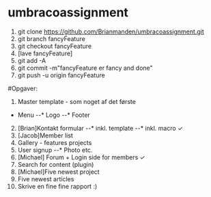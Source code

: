 # umbracoassignment

1. git clone https://github.com/Brianmanden/umbracoassignment.git
2. git branch fancyFeature
3. git checkout fancyFeature
4. [lave fancyFeature]
5. git add -A
6. git commit -m"fancyFeature er fancy and done"
7. git push -u origin fancyFeature

#Opgaver:
  1. Master template - som noget af det første
  * Menu
  --* Logo
  --* Footer
  2. [Brian]Kontakt formular
  --* inkl. template
  --* inkl. macro ✓
  3. [Jacob]Member list
  4. Gallery  - features projects
  5. User signup
  --* Photo etc.
  6. [Michael] Forum + Login side for members ✓
  7. Search for content (plugin)
  8. [Michael]Five newest project
  9. Five newest articles
  10. Skrive en fine fine rapport :)
  



